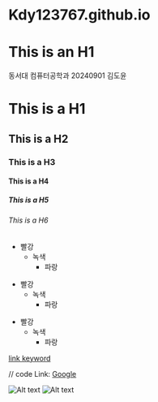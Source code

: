 # Kdy123767.github.io

This is an H1
=============

동서대 컴퓨터공학과 20240901 김도윤

# This is a H1
## This is a H2
### This is a H3
#### This is a H4
##### This is a H5
###### This is a H6

* 빨강
  * 녹색
    * 파랑

+ 빨강
  + 녹색
    + 파랑

- 빨강
  - 녹색
    - 파랑

[link keyword][id]

[id]: URL "Optional Title here"

// code
Link: [Google][googlelink]

[googlelink]: https://google.com "Go google"


![Alt text](/path/to/![202212008462_500](https://github.com/user-attachments/assets/c71cc488-d243-46cc-8ba5-9531f6cffd58)
)
![Alt text](/path/to/![202212008462_500](https://github.com/user-attachments/assets/29bb5d91-a847-4fe0-a0f0-4adbaa8360e2)
 "Optional title")
